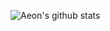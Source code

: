 ![Aeon's github stats](https://github-readme-stats.vercel.app/api?username=KineticAeon&count_private=true&theme=github_dark)
